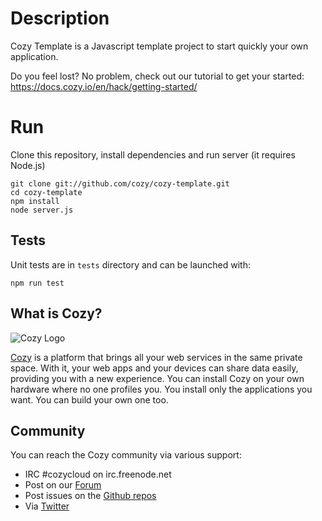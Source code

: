 # Description

Cozy Template is a Javascript template project to start quickly your own
application.

Do you feel lost? No problem, check out our tutorial to get your started:
https://docs.cozy.io/en/hack/getting-started/

# Run

Clone this repository, install dependencies and run server (it requires Node.js)

    git clone git://github.com/cozy/cozy-template.git
    cd cozy-template
    npm install
    node server.js

## Tests

Unit tests are in `tests` directory and can be launched with:

    npm run test

## What is Cozy?

![Cozy Logo](https://raw.github.com/cozy/cozy-setup/gh-pages/assets/images/happycloud.png)

[Cozy](http://cozy.io) is a platform that brings all your web services in the
same private space.  With it, your web apps and your devices can share data
easily, providing you
with a new experience. You can install Cozy on your own hardware where no one
profiles you. You install only the applications you want. You can build your
own one too.

## Community

You can reach the Cozy community via various support:

* IRC #cozycloud on irc.freenode.net
* Post on our [Forum](https://forum.cozy.io)
* Post issues on the [Github repos](https://github.com/cozy/)
* Via [Twitter](http://twitter.com/mycozycloud)
